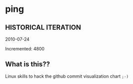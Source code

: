 # ping

## HISTORICAL ITERATION
2010-07-24

Incremented: 4800

## What is this?? 
Linux skills to hack the github commit visualization chart `;-)`
